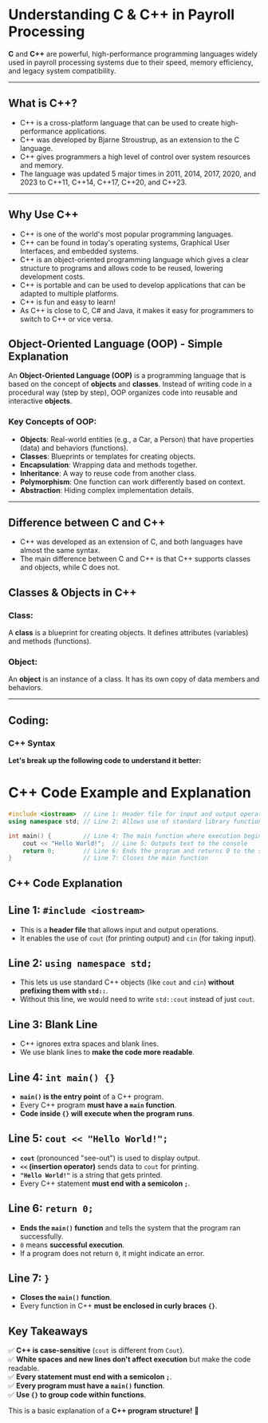 #  Understanding C & C++ in Payroll Processing
**C** and **C++** are powerful, high-performance programming languages widely used in payroll processing systems due to their speed, memory efficiency, and legacy system compatibility.

---

## What is C++?
- C++ is a cross-platform language that can be used to create high-performance applications.
- C++ was developed by Bjarne Stroustrup, as an extension to the C language.
- C++ gives programmers a high level of control over system resources and memory.
- The language was updated 5 major times in 2011, 2014, 2017, 2020, and 2023 to C++11, C++14, C++17, C++20, and C++23.

---

## Why Use C++
- C++ is one of the world's most popular programming languages.
- C++ can be found in today's operating systems, Graphical User Interfaces, and embedded systems.
- C++ is an object-oriented programming language which gives a clear structure to programs and allows code to be reused, lowering development costs.
- C++ is portable and can be used to develop applications that can be adapted to multiple platforms.
- C++ is fun and easy to learn!
- As C++ is close to C, C# and Java, it makes it easy for programmers to switch to C++ or vice versa.

## Object-Oriented Language (OOP) - Simple Explanation

An **Object-Oriented Language (OOP)** is a programming language that is based on the concept of **objects** and **classes**. Instead of writing code in a procedural way (step by step), OOP organizes code into reusable and interactive **objects**.

### Key Concepts of OOP:
- **Objects**: Real-world entities (e.g., a Car, a Person) that have properties (data) and behaviors (functions).
- **Classes**: Blueprints or templates for creating objects.
- **Encapsulation**: Wrapping data and methods together.
- **Inheritance**: A way to reuse code from another class.
- **Polymorphism**: One function can work differently based on context.
- **Abstraction**: Hiding complex implementation details.

---
## Difference between C and C++
- C++ was developed as an extension of C, and both languages have almost the same syntax.
- The main difference between C and C++ is that C++ supports classes and objects, while C does not.

## Classes & Objects in C++

### **Class:**
A **class** is a blueprint for creating objects. It defines attributes (variables) and methods (functions).

### **Object:**
An **object** is an instance of a class. It has its own copy of data members and behaviors.

---

## Coding:

### C++ Syntax
**Let's break up the following code to understand it better:**

# C++ Code Example and Explanation


```cpp
#include <iostream>  // Line 1: Header file for input and output operations
using namespace std; // Line 2: Allows use of standard library functions without prefixing "std::"

int main() {         // Line 4: The main function where execution begins
    cout << "Hello World!";  // Line 5: Outputs text to the console
    return 0;        // Line 6: Ends the program and returns 0 to the system
}                    // Line 7: Closes the main function

```

## **C++ Code Explanation**

## **Line 1: `#include <iostream>`**
- This is a **header file** that allows input and output operations.
- It enables the use of `cout` (for printing output) and `cin` (for taking input).

## **Line 2: `using namespace std;`**
- This lets us use standard C++ objects (like `cout` and `cin`) **without prefixing them with `std::`**.
- Without this line, we would need to write `std::cout` instead of just `cout`.

## **Line 3: Blank Line**
- C++ ignores extra spaces and blank lines.
- We use blank lines to **make the code more readable**.

## **Line 4: `int main() {}`**
- **`main()` is the entry point** of a C++ program.
- Every C++ program **must have a `main` function**.
- **Code inside `{}` will execute when the program runs**.

## **Line 5: `cout << "Hello World!";`**
- **`cout`** (pronounced "see-out") is used to display output.
- **`<<` (insertion operator)** sends data to `cout` for printing.
- **`"Hello World!"`** is a string that gets printed.
- Every C++ statement **must end with a semicolon `;`**.

## **Line 6: `return 0;`**
- **Ends the `main()` function** and tells the system that the program ran successfully.
- `0` means **successful execution**.
- If a program does not return `0`, it might indicate an error.

## **Line 7: `}`**
- **Closes the `main()` function**.
- Every function in C++ **must be enclosed in curly braces `{}`**.

## **Key Takeaways**
✅ **C++ is case-sensitive** (`cout` is different from `Cout`).  
✅ **White spaces and new lines don't affect execution** but make the code readable.  
✅ **Every statement must end with a semicolon `;`**.  
✅ **Every program must have a `main()` function**.  
✅ **Use `{}` to group code within functions**.  

This is a basic explanation of a **C++ program structure!** 🚀
